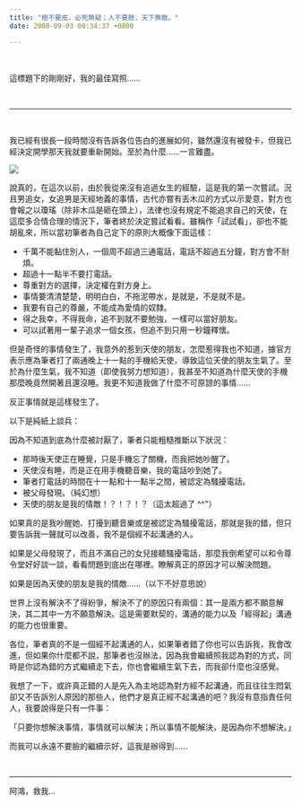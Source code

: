 ```yaml
---
title: "樹不要皮，必死無疑；人不要臉，天下無敵。"
date: 2008-09-03 00:34:37 +0800

---
```



&nbsp;



這標題下的剛剛好，我的最佳寫照......



&nbsp;

<hr />

&nbsp;



我已經有很長一段時間沒有告訴各位告白的進展如何，雖然還沒有被發卡，但我已經決定開學那天我就要重新開始。至於為什麼......一言難盡。


![](/images/slum-area/117_0.jpg)


說真的，在這次以前，由於我從來沒有追過女生的經驗，這是我的第一次嘗試。況且男追女，女追男是天經地義的事情，古代亦嘗有丟木瓜的方式以示愛意，對方也會報之以瓊瑤（除非木瓜是砸在頭上），法律也沒有規定不能追求自己的天使，在這麼多合情合理的情況下，筆者終於決定嘗試看看。雖稱作「試試看」，卻也不能胡亂來，所以當初筆者為自己定下的原則大概像下面這樣：

<ul><li>千萬不能黏住別人，一個周不超過三通電話，電話不超過五分鐘，對方會不耐煩。</li><li>超過十一點半不要打電話。</li><li>尊重對方的選擇，決定權在對方身上。</li><li>事情要清清楚楚，明明白白，不拖泥帶水，是就是，不是就不是。</li><li>我要有自己的尊嚴，不能成為愛情的奴隸。</li><li>得之我幸，不得我命，追不到就不要勉強，一樣可以當好朋友。</li><li>可以試著用一輩子追求一個女孩，但追不到只用一秒鐘釋懷。</li></ul>

但是奇怪的事情發生了，我意外的惹到天使的朋友，怎麼惹得我也不知道，據官方表示應為筆者打了兩通晚上十一點的手機給天使，導致這位天使的朋友生氣了。至於為什麼生氣，我不知道（即使我努力想知道），我甚至不知道為什麼天使的手機那麼晚竟然開著且還沒睡。我更不知道我做了什麼不可原諒的事情......



反正事情就是這樣發生了。



以下是純紙上談兵：



因為不知道到底為什麼被討厭了，筆者只能粗糙推斷以下狀況：

<ul><li>那時後天使正在睡覺，只是手機忘了關機，而我把她吵醒了。</li><li>天使沒有睡，而是正在用手機聽音樂，我的電話吵到她了。</li><li>筆者打電話的時間在十一點和十一點半之間，被認定為騷擾電話。</li><li>被父母發現。（純幻想）</li><li>天使的朋友是我的情敵！？！？！？（這太超過了 ^^"）</li></ul>

如果真的是我吵醒她、打擾到聽音樂或是被認定為騷擾電話，那就是我的錯，但只要告訴我一聲就可以改善，我不是個經不起溝通的人。



如果是父母發現了，而且不滿自己的女兒接聽騷擾電話，那麼我倒希望可以和令尊令堂好好談一談，看看問題到底出在哪裡。瞭解真正的原因才可以解決問題。



如果是因為天使的朋友是我的情敵......（以下不好意思說）



世界上沒有解決不了得紛爭，解決不了的原因只有兩個：其一是兩方都不願意解決，其二其中一方不願意解決。這是需要默契的，溝通的能力以及「經得起」溝通的能力也很重要。



各位，筆者真的不是一個經不起溝通的人，如果筆者錯了你也可以告訴我，我會改進，但如果你什麼都不說，那筆者也沒辦法，因為我會繼續照我認為對的方式，同時是你認為錯的方式繼續走下去，你也會繼續生氣下去，而我卻什麼也沒感覺。



我想了一下，或許真正錯的人是先入為主地認為對方經不起溝通，而且往往生悶氣卻又不告訴別人原因的那些人，他們才是真正經不起溝通的吧？我沒有意指責任何人，我要說得是只有一件事：



「只要你想解決事情，事情就可以解決；所以事情不能解決，是因為你不想解決。」



而我可以永遠不要臉的繼續示好，這我是辦得到......



&nbsp;

<hr />

阿鴻，救我...<br />


